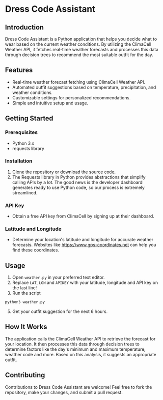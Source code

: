 # Dress Code Assistant

## Introduction
Dress Code Assistant is a Python application that helps you decide what to wear based on the current weather conditions. By utilizing the ClimaCell Weather API, it fetches real-time weather forecasts and processes this data through decision trees to recommend the most suitable outfit for the day.

## Features
- Real-time weather forecast fetching using ClimaCell Weather API.
- Automated outfit suggestions based on temperature, precipitation, and weather conditions.
- Customizable settings for personalized recommendations.
- Simple and intuitive setup and usage.

## Getting Started

### Prerequisites
- Python 3.x
- requests library

### Installation
1. Clone the repository or download the source code.
2. The Requests library in Python provides abstractions that simplify calling APIs by a lot. The good news is the developer dashboard generates ready to use Python code, so our process is extremely streamlined.

### API Key
- Obtain a free API key from ClimaCell by signing up at their dashboard.

### Latitude and Longitude
- Determine your location's latitude and longitude for accurate weather forecasts. Websites like https://www.gps-coordinates.net can help you find these coordinates.

## Usage
1. Open `weather.py` in your preferred text editor.
2. Replace `LAT`, `LON` and `APIKEY` with your latitude, longitude and API key on the last line!
3. Run the script
```bash
python3 weather.py
```
5. Get your outfit suggestion for the next 6 hours.

## How It Works
The application calls the ClimaCell Weather API to retrieve the forecast for your location. It then processes this data through decision trees to determine factors like the day's minimum and maximum temperature, weather code and more. Based on this analysis, it suggests an appropriate outfit.

## Contributing
Contributions to Dress Code Assistant are welcome! Feel free to fork the repository, make your changes, and submit a pull request.
